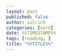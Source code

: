 ```yaml
---
layout: post
published: false
author: sulrich
categories: [nerd]
date: %%TIMESTAMP%%
tags: [reading, ]
title: "%%TITLE%%"
---
```

